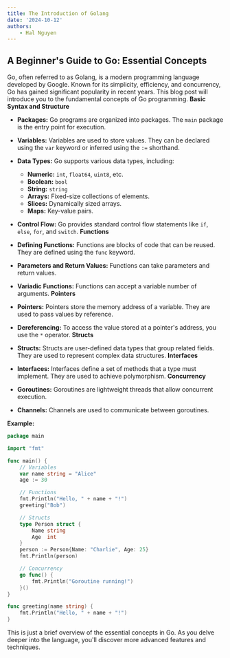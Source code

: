 ```yaml
---
title: The Introduction of Golang
date: '2024-10-12'
authors:
    - Hal Nguyen
---
```


## A Beginner's Guide to Go: Essential Concepts

Go, often referred to as Golang, is a modern programming language developed by Google. Known for its simplicity, efficiency, and concurrency, Go has gained significant popularity in recent years. This blog post will introduce you to the fundamental concepts of Go programming.
**Basic Syntax and Structure**

* **Packages:** Go programs are organized into packages. The `main` package is the entry point for execution.
* **Variables:** Variables are used to store values. They can be declared using the `var` keyword or inferred using the `:=` shorthand.
* **Data Types:** Go supports various data types, including:
  * **Numeric:** `int`, `float64`, `uint8`, etc.
  * **Boolean:** `bool`
  * **String:** `string`
  * **Arrays:** Fixed-size collections of elements.
  * **Slices:** Dynamically sized arrays.
  * **Maps:** Key-value pairs.
* **Control Flow:** Go provides standard control flow statements like `if`, `else`, `for`, and `switch`.
**Functions**

* **Defining Functions:** Functions are blocks of code that can be reused. They are defined using the `func` keyword.
* **Parameters and Return Values:** Functions can take parameters and return values.
* **Variadic Functions:** Functions can accept a variable number of arguments.
**Pointers**

* **Pointers:** Pointers store the memory address of a variable. They are used to pass values by reference.
* **Dereferencing:** To access the value stored at a pointer's address, you use the `*` operator.
**Structs**

* **Structs:** Structs are user-defined data types that group related fields. They are used to represent complex data structures.
**Interfaces**

* **Interfaces:** Interfaces define a set of methods that a type must implement. They are used to achieve polymorphism.
**Concurrency**

* **Goroutines:** Goroutines are lightweight threads that allow concurrent execution.
* **Channels:** Channels are used to communicate between goroutines.

**Example:**

```go
package main

import "fmt"

func main() {
    // Variables
    var name string = "Alice"
    age := 30

    // Functions
    fmt.Println("Hello, " + name + "!")
    greeting("Bob")

    // Structs
    type Person struct {
        Name string
        Age  int
    }
    person := Person{Name: "Charlie", Age: 25}
    fmt.Println(person)

    // Concurrency
    go func() {
        fmt.Println("Goroutine running!")
    }()
}

func greeting(name string) {
    fmt.Println("Hello, " + name + "!")
}
```

This is just a brief overview of the essential concepts in Go. As you delve deeper into the language, you'll discover more advanced features and techniques.
